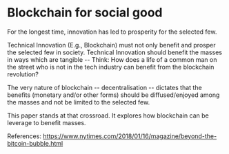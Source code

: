 # Blockchain for social good
For the longest time, innovation has led to prosperity for the selected few. 

Technical Innovation (E.g., Blockchain) must not only benefit and prosper the selected few in society. Technical Innovation should benefit the masses in  ways which are tangible -- Think: How does a life of a common man on the street who is not in the tech industry can benefit from the blockchain revolution? 

The very nature of blockchain -- decentralisation -- dictates that the benefits (monetary and/or other forms) should be diffused/enjoyed among the masses and not be limited to the selected few.

This paper stands at that crossroad. It explores how blockchain can be leverage to benefit masses. 

References:
https://www.nytimes.com/2018/01/16/magazine/beyond-the-bitcoin-bubble.html
